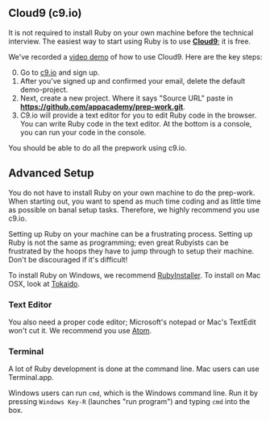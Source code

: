 ## Cloud9 (c9.io)

It is not required to install Ruby on your own machine before the
technical interview. The easiest way to start using Ruby is to use
**[Cloud9][c9.io]**; it is free.

We've recorded a [video demo][video-demo] of how to use
Cloud9. Here are the key steps:

0. Go to [c9.io][c9.io] and sign up.
0. After you've signed up and confirmed your email, delete the default
   demo-project.
0. Next, create a new project. Where it says "Source URL" paste in
  **https://github.com/appacademy/prep-work.git**.
0. C9.io will provide a text editor for you to edit Ruby code in the
   browser. You can write Ruby code in the text editor. At the bottom
   is a console, you can run your code in the console.

You should be able to do all the prepwork using c9.io.

[c9.io]: https://www.c9.io/
[video-demo]: https://vimeo.com/126318718

## Advanced Setup

You do not have to install Ruby on your own machine to do the
prep-work. When starting out, you want to spend as much time coding
and as little time as possible on banal setup tasks. Therefore, we
highly recommend you use c9.io.

Setting up Ruby on your machine can be a frustrating process. Setting
up Ruby is not the same as programming; even great Rubyists can be
frustrated by the hoops they have to jump through to setup their
machine. Don't be discouraged if it's difficult!

To install Ruby on Windows, we recommend
[RubyInstaller][ruby-installer]. To install on Mac OSX, look at
[Tokaido][tokaido].

[ruby-installer]: http://rubyinstaller.org/
[tokaido]: https://github.com/tokaido/tokaidoapp

### Text Editor

You also need a proper code editor; Microsoft's notepad or Mac's
TextEdit won't cut it. We recommend you use [Atom][atom].

[atom]: https://atom.io/

### Terminal

A lot of Ruby development is done at the command line. Mac users can
use Terminal.app.

Windows users can run `cmd`, which is the Windows command line. Run it
by pressing `Windows Key-R` (launches "run program") and typing `cmd`
into the box.
